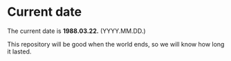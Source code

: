 # Current date

The current date is **1988.03.22.** (YYYY.MM.DD.)

This repository will be good when the world ends, so we will know how long it lasted.